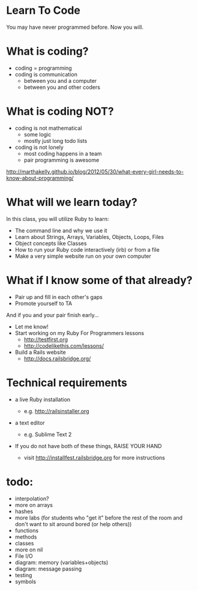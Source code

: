 # Learn To Code

You may have never programmed before. Now you will.

# What is coding?

* coding = programming
* coding is communication
  * between you and a computer
  * between you and other coders

# What is coding NOT?

* coding is not mathematical
  * some logic
  * mostly just long todo lists
* coding is not lonely
  * most coding happens in a team
  * pair programming is awesome

<http://marthakelly.github.io/blog/2012/05/30/what-every-girl-needs-to-know-about-programming/>

# What will we learn today?

In this class, you will utilize Ruby to learn:

*  The command line and why we use it
*  Learn about Strings, Arrays, Variables, Objects, Loops, Files
*  Object concepts like Classes
*  How to run your Ruby code interactively (irb) or from a file
*  Make a very simple website run on your own computer

# What if I know some of that already?

* Pair up and fill in each other's gaps
* Promote yourself to TA

And if you and your pair finish early...

* Let me know!
* Start working on my Ruby For Programmers lessons
  * http://testfirst.org
  * http://codelikethis.com/lessons/
* Build a Rails website
  * http://docs.railsbridge.org/

# Technical requirements

* a live Ruby installation 
  * e.g. http://railsinstaller.org
* a text editor
  * e.g. Sublime Text 2

* If you do not have both of these things, RAISE YOUR HAND
  * visit http://installfest.railsbridge.org for more instructions


# todo: 

* interpolation?
* more on arrays
* hashes
* more labs (for students who "get it" before the rest of the room and don't want to sit around bored (or help others))
* functions
* methods
* classes
* more on nil
* File I/O
* diagram: memory (variables+objects)
* diagram: message passing
* testing
* symbols

